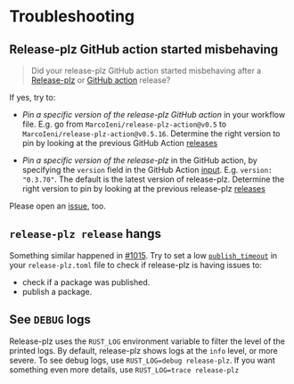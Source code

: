 # Troubleshooting

## Release-plz GitHub action started misbehaving

> Did your release-plz GitHub action started misbehaving after a [Release-plz](https://github.com/MarcoIeni/release-plz/releases)
or [GitHub action](https://github.com/MarcoIeni/release-plz-action/releases) release?

If yes, try to:

- *Pin a specific version of the release-plz GitHub action* in your workflow file.
  E.g. go from `MarcoIeni/release-plz-action@v0.5` to `MarcoIeni/release-plz-action@v0.5.16`.
  Determine the right version to pin by looking at the previous GitHub Action
  [releases](https://github.com/MarcoIeni/release-plz-action/releases)

- *Pin a specific version of the release-plz* in the GitHub action, by specifying the `version` field
  in the GitHub Action [input](./github/quickstart.md#4-set-input-variables-optional).
  E.g. `version: "0.3.70"`.
  The default is the latest version of release-plz.
  Determine the right version to pin by looking at the previous release-plz
  [releases](https://github.com/MarcoIeni/release-plz/releases)

Please open an [issue](https://github.com/MarcoIeni/release-plz/issues), too.

## `release-plz release` hangs

Something similar happened in [#1015](https://github.com/MarcoIeni/release-plz/issues/1015).
Try to set a low [`publish_timeout`](./configuration/reference.md#the-publish_timeout-field)
in your `release-plz.toml` file to check if release-plz
is having issues to:

- check if a package was published.
- publish a package.

## See `DEBUG` logs

Release-plz uses the `RUST_LOG` environment variable to filter the level of the printed logs.
By default, release-plz shows logs at the `info` level, or more severe.
To see debug logs, use `RUST_LOG=debug release-plz`.
If you want something even more details, use `RUST_LOG=trace release-plz`
